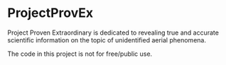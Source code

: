 # ProjectProvEx
Project Proven Extraordinary is dedicated to revealing true and accurate scientific information on the topic of unidentified aerial phenomena.

The code in this project is not for free/public use.
